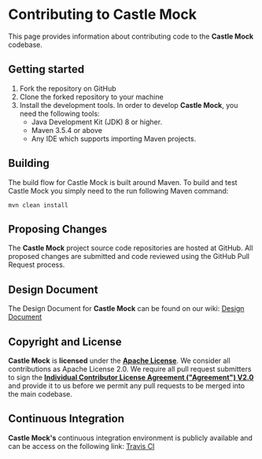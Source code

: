 # Contributing to Castle Mock

This page provides information about contributing code to the **Castle Mock** codebase.

## Getting started

1. Fork the repository on GitHub
2. Clone the forked repository to your machine
3. Install the development tools. In order to develop **Castle Mock**, you need the following tools:
   * Java Development Kit (JDK) 8 or higher.
   * Maven 3.5.4 or above
   * Any IDE which supports importing Maven projects.

## Building
The build flow for Castle Mock is built around Maven. To build and test Castle Mock you simply need to the run following Maven command:

    mvn clean install

## Proposing Changes
The **Castle Mock** project source code repositories are hosted at GitHub. All proposed changes are submitted and code reviewed using the GitHub Pull Request process.

## Design Document
The Design Document for **Castle Mock** can be found on our wiki: [Design Document](https://github.com/castlemock/castlemock/wiki/Design-Document)

## Copyright and License

**Castle Mock** is **licensed** under the **[Apache License](https://github.com/castlemock/castlemock/blob/master/LICENSE)**. 
We consider all contributions as Apache License 2.0. We require all pull request submitters to sign the **[Individual Contributor
License Agreement ("Agreement") V2.0](https://www.apache.org/licenses/icla.pdf)** and provide it to us before we permit any pull requests to be merged into the main codebase.

## Continuous Integration
**Castle Mock's** continuous integration environment is publicly available and can be access on the following link: [Travis CI](https://travis-ci.org/castlemock/castlemock)
